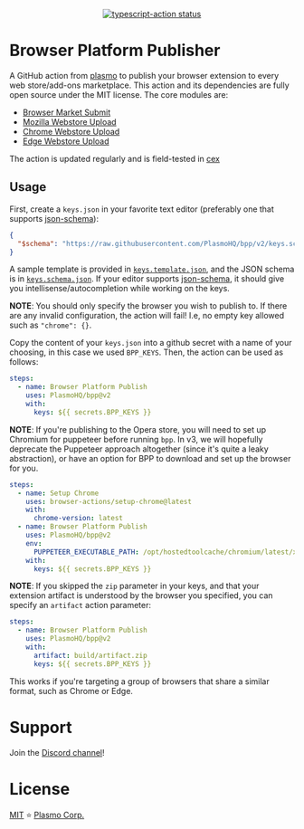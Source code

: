 <p align="center">
  <a href="https://github.com/PlasmoHQ/bpp/actions"><img alt="typescript-action status" src="https://github.com/PlasmoHQ/bpp/workflows/build-test/badge.svg"></a>
</p>

# Browser Platform Publisher

A GitHub action from [plasmo](https://www.plasmo.com/) to publish your browser extension to every web store/add-ons marketplace. This action and its dependencies are fully open source under the MIT license. The core modules are:

- [Browser Market Submit](https://github.com/PlasmoHQ/bms)
- [Mozilla Webstore Upload](https://www.npmjs.com/package/@PlasmoHQ/mwu)
- [Chrome Webstore Upload](https://www.npmjs.com/package/@PlasmoHQ/cwu)
- [Edge Webstore Upload](https://www.npmjs.com/package/@PlasmoHQ/ewu)

The action is updated regularly and is field-tested in [cex](https://github.com/PlasmoHQ/cex/actions)

## Usage

First, create a `keys.json` in your favorite text editor (preferably one that supports [json-schema](https://json-schema.org/)):

```json
{
  "$schema": "https://raw.githubusercontent.com/PlasmoHQ/bpp/v2/keys.schema.json"
}
```

A sample template is provided in [`keys.template.json`](./keys.template.json), and the JSON schema is in [`keys.schema.json`](./keys.schema.json). If your editor supports [json-schema](https://json-schema.org/), it should give you intellisense/autocompletion while working on the keys.

**NOTE**: You should only specify the browser you wish to publish to. If there are any invalid configuration, the action will fail! I.e, no empty key allowed such as `"chrome": {}`.

Copy the content of your `keys.json` into a github secret with a name of your choosing, in this case we used `BPP_KEYS`. Then, the action can be used as follows:

```yaml
steps:
  - name: Browser Platform Publish
    uses: PlasmoHQ/bpp@v2
    with:
      keys: ${{ secrets.BPP_KEYS }}
```

**NOTE**: If you're publishing to the Opera store, you will need to set up Chromium for puppeteer before running `bpp`. In v3, we will hopefully deprecate the Puppeteer approach altogether (since it's quite a leaky abstraction), or have an option for BPP to download and set up the browser for you.

```yaml
steps:
  - name: Setup Chrome
    uses: browser-actions/setup-chrome@latest
    with:
      chrome-version: latest
  - name: Browser Platform Publish
    uses: PlasmoHQ/bpp@v2
    env:
      PUPPETEER_EXECUTABLE_PATH: /opt/hostedtoolcache/chromium/latest/x64/chrome
    with:
      keys: ${{ secrets.BPP_KEYS }}
```

**NOTE**: If you skipped the `zip` parameter in your keys, and that your extension artifact is understood by the browser you specified, you can specify an `artifact` action parameter:

```yaml
steps:
  - name: Browser Platform Publish
    uses: PlasmoHQ/bpp@v2
    with:
      artifact: build/artifact.zip
      keys: ${{ secrets.BPP_KEYS }}
```

This works if you're targeting a group of browsers that share a similar format, such as Chrome or Edge.

# Support

Join the [Discord channel](https://discord.browser.market)!

# License

[MIT](./license) ⭐ [Plasmo Corp.](https://plasmo.com)
